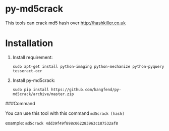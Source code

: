 py-md5crack
===========

This tools can crack md5 hash over http://hashkiller.co.uk

Installation
============
1. Install requirement:

    `sudo apt-get install python-imaging python-mechanize python-pyquery tesseract-ocr`

2. Install py-md5crack:

    `sudo pip install https://github.com/kangfend/py-md5crack/archive/master.zip`

###Command

You can use this tool with this command `md5crack [hash]`

example: `md5crack 4dd39f49f898c062283963c187532af8`
